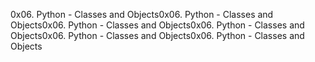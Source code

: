 0x06. Python - Classes and Objects0x06. Python - Classes and Objects0x06. Python - Classes and Objects0x06. Python - Classes and Objects0x06. Python - Classes and Objects0x06. Python - Classes and Objects
